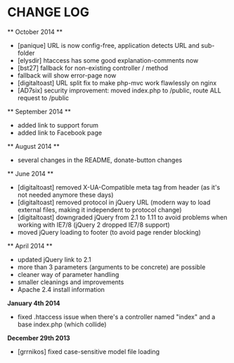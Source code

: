 CHANGE LOG
==========

** October 2014 **

- [panique] URL is now config-free, application detects URL and sub-folder
- [elysdir] htaccess has some good explanation-comments now 
- [bst27] fallback for non-existing controller / method
- fallback will show error-page now
- [digitaltoast] URL split fix to make php-mvc work flawlessly on nginx
- [AD7six] security improvement: moved index.php to /public, route ALL request to /public

** September 2014 **
- added link to support forum
- added link to Facebook page

** August 2014 **
- several changes in the README, donate-button changes

** June 2014 **
- [digitaltoast] removed X-UA-Compatible meta tag from header (as it's not needed anymore these days)
- [digitaltoast] removed protocol in jQuery URL (modern way to load external files, making it independent to protocol change)
- [digitaltoast] downgraded jQuery from 2.1 to 1.11 to avoid problems when working with IE7/8 (jQuery 2 dropped IE7/8 support)
- moved jQuery loading to footer (to avoid page render blocking)

** April 2014 **
- updated jQuery link to 2.1
- more than 3 parameters (arguments to be concrete) are possible
- cleaner way of parameter handling
- smaller cleanings and improvements
- Apache 2.4 install information

**January 4th 2014**
- fixed .htaccess issue when there's a controller named "index" and a base index.php (which collide)

**December 29th 2013**
- [grrnikos] fixed case-sensitive model file loading
